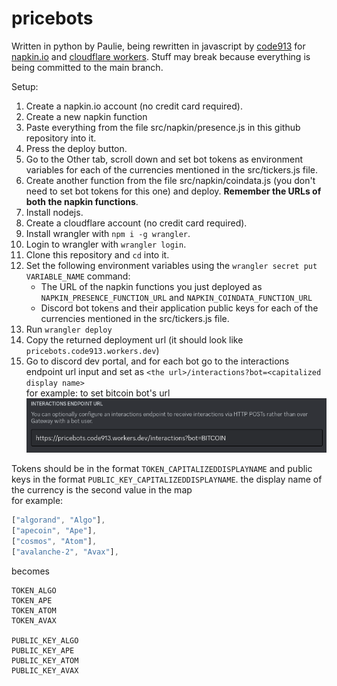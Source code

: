 # pricebots
Written in python by Paulie, being rewritten in javascript by [code913](https://code913.devpage.me) for [napkin.io](https://napkin.io) and [cloudflare workers](https://workers.cloudflare.com). Stuff may break because everything is being committed to the main branch.

Setup:
1. Create a napkin.io account (no credit card required).
1. Create a new napkin function
1. Paste everything from the file src/napkin/presence.js in this github repository into it.
1. Press the deploy button.
1. Go to the Other tab, scroll down and set bot tokens as environment variables for each of the currencies mentioned in the src/tickers.js file.
1. Create another function from the file src/napkin/coindata.js (you don't need to set bot tokens for this one) and deploy. **Remember the URLs of both the napkin functions**.
1. Install nodejs.
1. Create a cloudflare account (no credit card required).
1. Install wrangler with `npm i -g wrangler`.
1. Login to wrangler with `wrangler login`.
1. Clone this repository and `cd` into it.
1. Set the following environment variables using the `wrangler secret put VARIABLE_NAME` command:
    - The URL of the napkin functions you just deployed as `NAPKIN_PRESENCE_FUNCTION_URL` and `NAPKIN_COINDATA_FUNCTION_URL`
    - Discord bot tokens and their application public keys for each of the currencies mentioned in the src/tickers.js file.
1. Run `wrangler deploy`
1. Copy the returned deployment url (it should look like `pricebots.code913.workers.dev`)
1. Go to discord dev portal, and for each bot go to the interactions endpoint url input and set as `<the url>/interactions?bot=<capitalized display name>`  
  for example: to set bitcoin bot's url  
  ![screenshot of dev portal](./interactions.png)

Tokens should be in the format `TOKEN_CAPITALIZEDDISPLAYNAME` and public keys in the format `PUBLIC_KEY_CAPITALIZEDDISPLAYNAME`. the display name of the currency is the second value in the map  
for example:
```ts
["algorand", "Algo"],
["apecoin", "Ape"],
["cosmos", "Atom"],
["avalanche-2", "Avax"],
```
becomes
```
TOKEN_ALGO
TOKEN_APE
TOKEN_ATOM
TOKEN_AVAX

PUBLIC_KEY_ALGO
PUBLIC_KEY_APE
PUBLIC_KEY_ATOM
PUBLIC_KEY_AVAX
```
